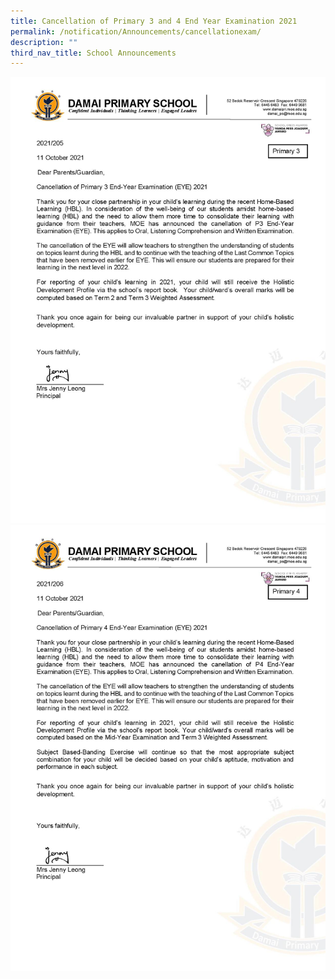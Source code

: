 ```yaml
---
title: Cancellation of Primary 3 and 4 End Year Examination 2021
permalink: /notification/Announcements/cancellationexam/
description: ""
third_nav_title: School Announcements
---
```


![](/images/Announcement/2021_205_11%20Oct%20Cancellation%20of%20End-Year%20Exam%202021%20P3%20Final-page-001.jpg)![](/images/Announcement/2021_206_11%20Oct%20Cancellation%20of%20End-Year%20Exam%202021%20P4%20Final-page-001.jpg)